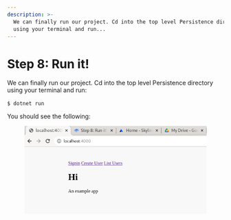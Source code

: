 ```yaml
---
description: >-
  We can finally run our project. Cd into the top level Persistence directory
  using your terminal and run...
---
```


# Step 8: Run it!

We can finally run our project. Cd into the top level Persistence directory using your terminal and run:

```
$ dotnet run
```

You should see the following:

<figure><img src="../.gitbook/assets/screenshot.png" alt=""><figcaption></figcaption></figure>


